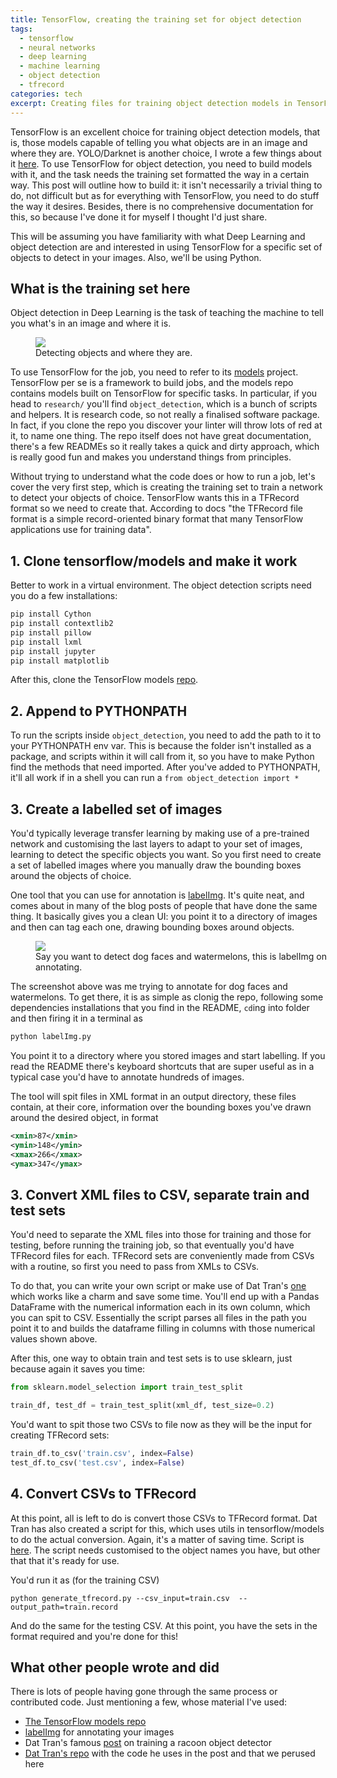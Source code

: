 ```yaml
---
title: TensorFlow, creating the training set for object detection
tags:
  - tensorflow
  - neural networks
  - deep learning
  - machine learning
  - object detection
  - tfrecord
categories: tech
excerpt: Creating files for training object detection models in TensorFlow
---
```


TensorFlow is an excellent choice for training object detection models, that is, those models capable of telling you what objects are in an image and where they are. YOLO/Darknet is another choice, I wrote a few things about it [here](https://martinapugliese.github.io/recognise-objects-yolo/). To use TensorFlow for object detection, you need to build models with it, and the task needs the training set formatted the way in a certain way. This post will outline how to build it: it isn't necessarily a trivial thing to do, not difficult but as for everything with TensorFlow, you need to do stuff the way it desires. Besides, there is no comprehensive documentation for this, so because I've done it for myself I thought I'd just share.

This will be assuming you have familiarity with what Deep Learning and object detection are and interested in using TensorFlow for a specific set of objects to detect in your images. Also, we'll be using Python.

## What is the training set here

Object detection in Deep Learning is the task of teaching the machine to tell you what's in an image and where it is.

<figure class="align-center" style="width: 400px">
  <img src="{{ site.url }}{{site.posts_images_path}}yolo-predictions.png">
  <figcaption>Detecting objects and where they are.</figcaption>
</figure>

To use TensorFlow for the job, you need to refer to its [models](https://github.com/tensorflow/models) project. TensorFlow per se is a framework to build jobs, and the models repo contains models built on TensorFlow for specific tasks. In particular, if you head to `research/` you'll find `object_detection`, which is a bunch of scripts and helpers. It is research code, so not really a finalised software package. In fact, if you clone the repo you discover your linter will throw lots of red at it, to name one thing. The repo itself does not have great documentation, there's a few READMEs so it really takes a quick and dirty approach, which is really good fun and makes you understand things from principles.

Without trying to understand what the code does or how to run a job, let's cover the very first step, which is creating the training set to train a network to detect your objects of choice. TensorFlow wants this in a TFRecord format so we need to create that. According to docs "the TFRecord file format is a simple record-oriented binary format that many TensorFlow applications use for training data".

## 1. Clone tensorflow/models and make it work

Better to work in a virtual environment. The object detection scripts need you do a few installations:

```sh
pip install Cython
pip install contextlib2
pip install pillow
pip install lxml
pip install jupyter
pip install matplotlib
```

After this, clone the TensorFlow models [repo](https://github.com/tensorflow/models).

## 2. Append to PYTHONPATH

To run the scripts inside `object_detection`, you need to add the path to it to your PYTHONPATH env var. This is because the folder isn't installed as a package, and scripts within it will call from it, so you have to make Python find the methods that need imported. After you've added to PYTHONPATH, it'll all work if in a shell you can run a `from object_detection import *`

## 3. Create a labelled set of images

You'd typically leverage transfer learning by making use of a pre-trained network and customising the last layers to adapt to your set of images, learning to detect the specific objects you want. So you first need to create a set of labelled images where you manually draw the bounding boxes around the objects of choice.

One tool that you can use for annotation is [labelImg](https://github.com/tzutalin/labelImg). It's quite neat, and comes about in many of the blog posts of people that have done the same thing. It basically gives you a clean UI: you point it to a directory of images and then can tag each one, drawing bounding boxes around objects.

<figure class="align-center" style="width: 500px">
  <img src="{{ site.url }}{{site.posts_images_path}}labelimg.jpg">
  <figcaption>Say you want to detect dog faces and watermelons, this is labelImg on annotating.</figcaption>
</figure>

The screenshot above was me trying to annotate for dog faces and watermelons. To get there, it is as simple as clonig the repo, following some dependencies installations that you find in the README, `cd`ing into folder and then firing it in a terminal as

```sh
python labelImg.py
```

You point it to a directory where you stored images and start labelling. If you read the README there's keyboard shortcuts that are super useful as in a typical case you'd have to annotate hundreds of images.

The tool will spit files in XML format in an output directory, these files contain, at their core, information over the bounding boxes you've drawn around the desired object, in format

```xml
<xmin>87</xmin>
<ymin>148</ymin>
<xmax>266</xmax>
<ymax>347</ymax>
```

## 3. Convert XML files to CSV, separate train and test sets

You'd need to separate the XML files into those for training and those for testing, before running the training job, so that eventually you'd have TFRecord files for each. TFRecord sets are conveniently made from CSVs with a routine, so first you need to pass from XMLs to CSVs.

To do that, you can write your own script or make use of Dat Tran's [one](https://github.com/datitran/raccoon_dataset/blob/master/xml_to_csv.py) which works like a charm and save some time. You'll end up with a Pandas DataFrame with the numerical information each in its own column, which you can spit to CSV. Essentially the script parses all files in the path you point it to and builds the dataframe filling in columns with those numerical values shown above.

After this, one way to obtain train and test sets is to use sklearn, just because again it saves you time:

```py
from sklearn.model_selection import train_test_split

train_df, test_df = train_test_split(xml_df, test_size=0.2)
```

You'd want to spit those two CSVs to file now as they will be the input for creating TFRecord sets:

```py
train_df.to_csv('train.csv', index=False)
test_df.to_csv('test.csv', index=False)
```

## 4. Convert CSVs to TFRecord

At this point, all is left to do is convert those CSVs to TFRecord format. Dat Tran has also created a script for this, which uses utils in tensorflow/models to do the actual conversion. Again, it's a matter of saving time. Script is [here](https://github.com/datitran/raccoon_dataset/blob/master/generate_tfrecord.py). The script needs customised to the object names you have, but other that that it's ready for use.

You'd run it as (for the training CSV)

```
python generate_tfrecord.py --csv_input=train.csv  --output_path=train.record
```

And do the same for the testing CSV. At this point, you have the sets in the format required and you're done for this!

## What other people wrote and did

There is lots of people having gone through the same process or contributed code. Just mentioning a few, whose material I've used:

* [The TensorFlow models repo](https://github.com/tensorflow/models)
* [labelImg](https://github.com/tzutalin/labelImg) for annotating your images
* Dat Tran's famous [post](https://towardsdatascience.com/how-to-train-your-own-object-detector-with-tensorflows-object-detector-api-bec72ecfe1d9) on training a racoon object detector
* [Dat Tran's repo](https://github.com/datitran/raccoon_dataset) with the code he uses in the post and that we perused here
